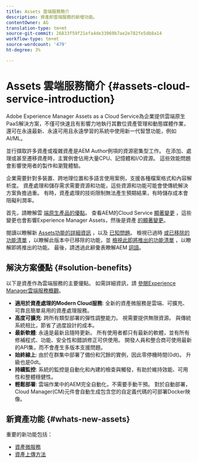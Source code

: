 ```yaml
---
title: Assets 雲端服務簡介
description: 資產即雲端服務的新增功能。
contentOwner: AG
translation-type: tm+mt
source-git-commit: 26833f59f21efa4de33969b7ae2e782fe5db8a14
workflow-type: tm+mt
source-wordcount: '479'
ht-degree: 3%

---
```



# Assets 雲端服務簡介 {#assets-cloud-service-introduction}

<!-- Need review information from gklebus -->

Adobe Experience Manager Assets as a Cloud Service為企業提供雲端原生PaaS解決方案，不僅可快速且有影響力地執行其數位資產管理和動態媒體作業，還可在永遠最新、永遠可用且永遠學習的系統中使用新一代智慧功能，例如AI/ML。

並行擷取許多資產或複雜資產是AEM Author例項的資源密集型工作。 在添加、處理或甚至遷移資產時，主實例會佔用大量CPU、記憶體和I/O資源。 這些效能問題會影響使用者的製作和瀏覽體驗。

企業需要針對多裝置、跨地理位置和多語言使用案例，支援各種檔案格式和內容解析度。 資產處理和儲存需求需要資源和功能，這些資源和功能可能會使傳統解決方案負擔過重。 有時，資產處理的技術限制無法產生預期結果，有時儲存成本會阻礙利潤率。

首先，請瞭解雲 [端原生產品的優點](#solution-benefits)。 查看AEM的Cloud Service [顯著變更](/help/release-notes/aem-cloud-changes.md) ，這些變更也會影響Experience Manager Assets，然後是資產 [的顯著變更](/help/assets/assets-cloud-changes.md)。

閱讀以瞭解新 [Assets功能的詳細資訊](#whats-new-assets) ，以及 [已知問題](/help/release-notes/known-issues.md)。 檢視已過時 [或已移除的功能清單](/help/release-notes/deprecated-removed-features.md) ，以瞭解此版本中已移除的功能，並 [檢視此即將推出的功能清單](/help/release-notes/known-issues.md#upcoming-assets-capabilities) ，以瞭解即將推出的功能。 最後，請透過此辭彙表瞭解AEM [詞語](/help/overview/terminology.md)。

## 解決方案優點 {#solution-benefits}

以下是資產作為雲端服務的主要優點。 如需詳細資訊，請 [參閱Experience Manager雲端服務概觀](/help/overview/introduction.md)。

* **適用於資產處理的Modern Cloud服務**: 全新的資產微服務是雲端、可擴充、可靠且簡單易用的資產處理服務。
* **高度可擴充**: 跨所有類型部署的彈性調整能力。 視需要提供無限資源。 與傳統系統相比，節省了過度設計的成本。
* **最新軟體**: 永遠是最新且隨時更新。 所有使用者都只有最新的軟體，並有所有修補程式、功能、安全性和錯誤修正可供使用。 開發人員和整合商可使用最新的API集，而不會產生多版本支援問題。
* **始終線上**: 由於在群集中部署了備份和冗餘的實例，因此零停機時間(0dt)。 升級也是0dt。
* **持續監控**: 系統的監控是自動化和內建的檢查與觸發，有助於維持效能、可用性和整體穩健性。
* **輕鬆部署**: 雲端作業中的AEM完全自動化，不需要手動干預。 對於自動部署，Cloud Manager(CM)元件會自動生成包含您的自定義代碼的可部署Docker映像。

## 新資產功能 {#whats-new-assets}

重要的新功能包括：

* [資產微服務](/help/assets/asset-microservices-overview.md)
* [資產上傳方法](/help/assets/add-assets.md)
